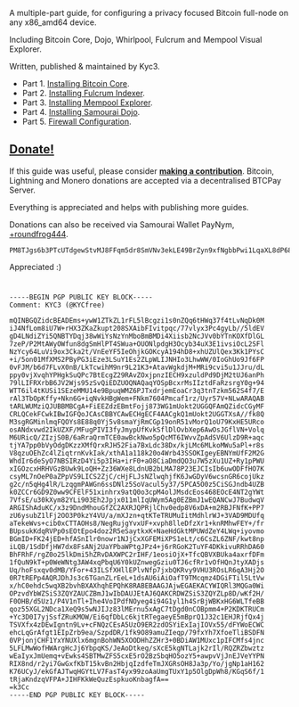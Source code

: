 A multiple-part guide, for configuring a privacy focused Bitcoin full-node on any x86_amd64 device.

Including Bitcoin Core, Dojo, Whirlpool, Fulcrum and Mempool Visual Explorer.

Written, published & maintained by Kyc3.

-   Part 1. [Installing Bitcoin Core](https://github.com/kycfree1/x86-Bitcoin-Node-Guide/blob/main/1.%20Installing%20Bitcoin%20Core.md).
-   Part 2. [Installing Fulcrum Indexer](https://github.com/kycfree1/x86-Bitcoin-Node-Guide/blob/main/2.%20Installing%20Fulcrum%20Indexer.md).
-   Part 3. [Installing Mempool Explorer](https://github.com/kycfree1/x86-Bitcoin-Node-Guide/blob/main/3.%20Installing%20Mempool%20Explorer.md).
-   Part 4. [Installing Samourai Dojo](https://github.com/kycfree1/x86-Bitcoin-Node-Guide/blob/main/4.%20Installing%20Samourai%20Dojo.md).
-   Part 5. [Firewall Configuration](https://github.com/kycfree1/x86-Bitcoin-Node-Guide/blob/main/5.%20Firewall%20Configuration.md).

## [Donate!](https://btcpay.kyc3.life/apps/2Skb4H3KhT2AcwWJFSBMGUrgwvGF/pos)
 If this guide was useful, please consider [**making a contribution**](https://btcpay.kyc3.life/apps/2Skb4H3KhT2AcwWJFSBMGUrgwvGF/pos). Bitcoin, Lightning and Monero donations are accepted via a decentralised BTCPay Server. 

Everything is appreciated and helps with publishing more guides.

Donations can also be received via Samourai Wallet PayNym, [+roundfrog444](https://paynym.is/+roundfrog444).

    PM8TJgs6b3PTcUTdgewStvMJ8FFqm5dr8SmVNv3ekLE49BrZyn9xfNgbbPwi1LqaXL8dP68AQgfdE3YrAZjQqJoE4tnWcTTtJpUXG1hTMfYTQ81pinLg

Appreciated :)
#

    -----BEGIN PGP PUBLIC KEY BLOCK-----
    Comment: KYC3 (@KYCfree)
    
    mQINBGQZidcBEADEms+ywW1ZTkZL1rFL5lBcgzi1s0nZQq6tHWq37f4tLvNqDk0M
    iJ4NfLom8iU7W+rHX3ZKaZkupt208SXAibFIvitpqc/77vlyx3Pc4gyLb//5ldEV
    gD4LNdiZYi5QNBTYDqj38wWiYsNzYnMboBmBMDi4Xiisb2NcJVv0bYTnKOXfDlGL
    7zeP/P2MtAWyOWfun8dgSmHlPT4SWua+OUONlpdgH3Ocyb34uX3E1ivsiOcL2SFl
    NzYcy64LuVi9ox3Cka2t/VnEeYF5IeOhjkGOKcyA194hD8+xhUZUlQex3Kk1PYsC
    +i/5on01MfXMS2PByPG3iEze3LSuY1Es2ZLpWLIJNHIo3LhwWW/0IoGhUo9Jf6FP
    0vFJM/b6d7FLvX0nB/LkTcwihM9nr9L21K3+AtavWgkdjM+MRi9cvi5u1JJru/dL
    ppy0vjXvqhYPHgkSuQPc7BtEcgZ29RAvZOxjpnzIECH9xzuldPd9DjM2tUJ6anPh
    79lLIFRXrbB6JV2Wjs95zSvQiEDZUOQNAQaqYOSpBcxrMsIIztdFaRzsrgY0g+94
    WTT6il4tKUSi1SEzeMMU14e9BpuqWMZ6PJTxdrjemEoaCr3q3tnTzkm562S4f7/E
    rAl3TbOpKffy+Nkn6G+iqNvkHBgWem+FNkm7604Pmcaf1rz/Uyr57V+NLwARAQAB
    tARLWUMziQJUBBMBCgA+FiEEZdzEBmtFojj873WG1mUokt2UGGQFAmQZidcCGyMF
    CRLQCekFCwkIBwIGFQoJCAsCBBYCAwECHgECF4AACgkQ1mUokt2UGGTXsA//fk8Q
    M3sgRGMinlmqFQOYs8E88q0Yj5v8smaYjRmCGp19onR51vMorQ1oU79KxHE5URco
    osANdxvwd2IkUZXF/MFugPIVI3fyJmypUfKvkSflDlOvbXep6AwOsJGflVN+Volq
    M6URicQ/ZIzjS0B/6aRraQrmTCE0awBckNwo5pQcMT6IWvvZpAdSV6UlzD9R+aqc
    tjYA7pp0bVyOdgDKzzXMfQrxRJH52Fia7BxLdc38Dx/kjLMc6MLkoMWu5aPl+r8s
    V8qzuOEhZc4lZiqtrnKvkIak/xthA1a118k20o4Wrb43SSOKIgeyEBNYmUfF2M2G
    WhdIr6deSyO7NBSIRzD4Yi5p3IHa+irF0+aO8CiaDmdQO3u7W5zXu1UZ+Ry1pPWU
    xIGOzcxHRHVGzBUwk9LoQH+Zz36WXe8LdnUB2bLMA78P23EJCIsIb6uwODFfHO7K
    csyML7nOeP0aZPpVS9LICS2ZjC/cHjFLJsNZlwqhjfK6JwGDyV6wcsnGR6cojUkz
    g2c/n5qHg4lR/LzqgmPAWGn6ssDNlz5SoVacul5y37/5PCA5O0z5CiSGJndb4UZB
    k0ZCCr6GD9Z0ww9CFElF51xinhrx9atQ0o3cpM4olJMsdcEos468EOcE4NT2gYWt
    7VfsE/u30kXym82YLi903Eh2Jpjx011mlIqUWym5Ag0EZBmJ1wEQANCwJ7BudwqV
    ARGIShAduKC/x3z9DndMhouGfZC2AXRJQPRjlChv0edp8V6xDA+m2RBJFNfK+PP7
    zU6ysubZ1lFj2OO3P0kzY4VU/a/mXJzn+qtKTeTRUMuIitMdhlrWJ+3VAD9MDUfq
    aTekeWvs+cib0xCTTAOHs8/NegRujgYvxUF+xvph8lleDfzXr1+knRMhwFEY+/fr
    BUpsukKdqRVPp0sEOtEpo4doz2R5eSaytkxK+NaeHdGktMPUWdZeY4LWq+iyovmo
    BGmID+FK24jED+hfASnIlr0nowr1NJjCxXGFEMiXPS1eLt/c6CsZL6ZNF/kwt8np
    iLQB/1SdDfjHW7dx8FsANj2UaYPbaWPtgJPz4+j6rRGoK2TuYF4DKkivuRRhDA60
    BhFRhF/rgZ0o25lkDmi5hZRvDAXWPC2rIHF/1eosiOjX+TfcQBVXBUka4axrfDFm
    1fQuN9kT+p0WeWNtg3AW4xqPbqU6Y0kUZnwegGziu0TJ6cfRr1vOfHQnJtyXADjs
    Uq/hoFsxqv0dMB/YFor+43ILSfXHllEPlvNfp7jxbQKRvy9VHU3ROsLR6qA3Hj2O
    0R7tREPp4AQRJDhJs3c6TGanZLrEeL+1dsAU6iAiOafT9TMcqmz4DGiFTil5LtVw
    x/hC0ehdc5wqXB2bvhBXAXhqhEPQhK8RABEBAAGJAjwEGAEKACYWIQRl3MQGa0Wi
    OPzvdYbWZSiS3ZQYZAUCZBmJ1wIbDAUJEtAJ6QAKCRDWZSiS3ZQYZLp8D/wKf2H/
    F0OHB/d5Uz1/P4V1nTl+Ihe4VoIPdfNOyeg4i94G1yl1h4SrBjWBKxHG6WLTfeBB
    qoz55XGL2NDca1XeQ9s5wNJIJz83lMErnu5xAgC7tDgd0nCOBpmm4+P2KDKTRUCm
    +Yc3D0I7yjSsfZRuKMOW/Ei6qfDbLc6kjtRTegaeyE5mBprQ1J32c1EHJRjfQx4j
    TSVXfx4zDEwIgntn9Lv+cFNQzCEsA5UzO9ER2zdOSYiExIajIOVx55/dFYWoECWC
    ehcLqGrAfgt1EIpZrb9ea/SzpdDR/1fk9O89amuZIeqp/79fxYh7XfoeTliBSDFN
    0VPjonjCHF1YxYNUXlx6mgnBohWN5XOODHhZZHr3+0BDiAW1MUxc1pIFCMfs4jnc
    5LFLMwWofHWArgHcJj6YbpqKS/JeAoDtkeg/sXcE5kgNTLajk2rIl/RQZRZbwztz
    wEaIyxJmUemq+vEwks4SBTMwZFS5cxE5rO2BzSbqHO5ozY5+awpvVjJnEJVeYYPN
    RIX8nd/r2yi7GwGxfKbT15kvBn2HbjqIzdfeTmJXGRsOH8Ja3p/Yo/jgNp1aH162
    K76UCyJ/ekGfAJTwqHGYtLV7FasT4yx99zoAaUmgTUxY1p5OlgDpWh8/KGqS6f/1
    tRjaKndzqVFPA+JIHFKkWeQuzEspkuoKnbagfA==
    =k3Cc
    -----END PGP PUBLIC KEY BLOCK-----
